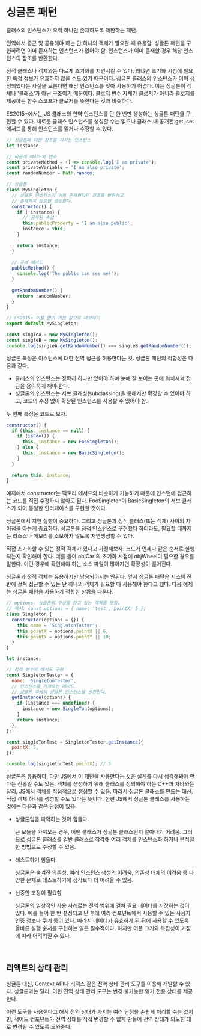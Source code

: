# 싱글톤 패턴

클래스의 인스턴스가 오직 하나만 존재하도록 제한하는 패턴.

전역에서 즙근 및 공유해야 하는 단 하나의 객체가 필요할 때 유용함. 싱글톤 패턴을 구현하려면 이미 존재하는 인스턴스가 없어야 함. 인스턴스가 이미 존재할 경우 해당 인스턴스의 참조를 반환한다.

정적 클래스나 객체와는 다르게 초기화를 지연시킬 수 있다. 왜냐면 초기화 시점에 필요한 특정 정보가 유효하지 않을 수도 있기 때문이다. 싱글톤 클래스의 인스턴스가 이미 생성되었다는 사실을 모른다면 해당 인스턴스를 찾아 사용하기 어렵다. 이는 싱글톤이 객체나 '클래스'가 아닌 구조이기 때문이다. 클로저 변수 자체가 클로저가 아니라 클로저를 제공하는 함수 스코프가 클로저를 뜻한다는 것과 비슷하다.

ES2015+에서는 JS 클래스의 연역 인스턴스를 단 한 번만 생성하는 싱글톤 패턴을 구현할 수 있다. 새로운 클래스 인스턴스를 생성할 수는 없으나 클래스 내 공개된 get, set 메서드를 통해 인스턴스를 읽거나 수정할 수 있다.

```js
// 싱글톤에 대한 참조를 가지는 인스턴스
let instance;

// 비공개 메서드와 변수
const privateMethod = () => console.log('I am private');
const privateVariable = 'I am also private';
const randomNumber = Math.random;

// 싱글톤
class MySingleton {
  // 싱글톤 인스턴스가 이미 존재한다면 참조를 반환하고
  // 존재하지 않으면 생성한다.
  constructor() {
    if (!instance) {
      // 공개된 속성
      this.publicProperty = 'I am also public';
      instance = this;
    }
    
    return instance;
  }
  
  // 공개 메서드
  publicMethod() {
    console.log('The public can see me!');
  }
  
  getRandomNumber() {
    return randomNumber;
  }
}

// ES2015+ 이름 없이 기본 값으로 내보내기
export default MySingleton;
```

```js
const singleA = new MySingleton();
const singleB = new MySingleton();
console.log(singleA.getRandomNumber() === singleB.getRandomNumber());
```

싱글톤 특징은 이스턴스에 대한 전역 접근을 허용한다는 것. 싱글톤 패턴의 적합성은 다음과 같다.

- 클래스의 인스턴스는 정확히 하나만 있어야 하며 눈에 잘 보이는 곳에 위치시켜 접근을 용이하게 해야 한다.
- 싱글톤의 인스턴스는 서브 클래싱(subclassing)을 통해서만 확장할 수 있어야 하고, 코드의 수정 없이 확장된 인스턴스를 사용할 수 있어야 함.

두 번째 특징은 코드로 보자.

```js
constructor() {
  if (this._instance == null) {
    if (isFoo()) {
      this._instance = new FooSingleton();
    } else {
      this._instance = new BasicSingleton();
    }
  }
  
  return this._instance;
}
```

예제에서 constructor는 팩토리 메서드와 비슷하게 기능하기 때문에 인스턴에 접근하는 코드를 직접 수정하지 않아도 된다. FooSingleton이 BasicSingleton의 서브 클래스가 되어 동일한 인터페이스를 구현할 것이다.

싱글톤에서 지연 실행이 중요하다. 그리고 싱글톤과 정적 클래스(또는 객체) 사이의 차이점을 아는게 중요하다. 싱글톤을 정적 인스턴스로 구현했다 하더라도, 필요할 때까지는 리소스나 메모리를 소모하지 않도록 지연생성할 수 있다.

직접 초기화할 수 있는 정적 객체가 있다고 가정해보자. 코드가 언제나 같은 순서로 실행되는지 확인해야 한다. 예를 들어 objCar 의 초기화 시점에 objWheel이 필요한 경우를 말한다. 이런 경우에 확인해야 하는 소스 파일이 많아지면 확장성이 떨어진다.

싱글톤과 정적 객체는 유용하지만 남용되어서는 안된다. 앞서 싱글톤 패턴은 시스템 전반에 걸쳐 접근할 수 있는 단 하나의 객체가 필요할 때 사용해야 한다고 했다. 다음 예제는 싱글톤 패턴을 사용하기 적합한 상황을 다룬다.

```js
// options: 싱글톤의 구성을 담고 있는 객체를 뜻함.
// 예시: const options = { name: 'test', pointX: 5 };
class Singleton {
  constructor(options = {}) {
    this.name = 'SingletonTester';
    this.pointX = options.pointX || 6;
    this.pointY = options.pointY || 10;
  }
}

let instance;

// 정적 변수와 메서드 구현
const SingletonTester = {
  name: 'SingletonTester',
  // 인스턴스를 가져오는 메서드
  // 싱글톤 객체의 싱글톤 인스턴스를 반환한다.
  getInstance(options) {
    if (instance === undefined) {
      instance = new SingleTon(options);
    }
    return instance;
  },
};

const singleTonTest = SingletonTester.getInstance({
  pointX: 5,
});

console.log(singletonTest.pointX); // 5
```

싱글톤은 유용하다. 다만 JS에서 이 패턴을 사용한다는 것은 설계를 다시 생각해봐야 한다는 신홀일 수도 있음. 객체를 생성하기 위해 클래스를 정의해야 하는 C++과 자바와는 달리, JS에서 객체를 직접적으로 생성할 수 있음. 따라서 싱글톤 클래스를 만드는 대신, 직접 객체 하나를 생성할 수도 있다는 뜻이다. 한편 JS에서 싱글톤 클래스를 사용하는 것에는 다음과 같은 단점이 있음.

- 싱글톤임을 파악하는 것이 힘들다.

  큰 모듈을 가져오는 경우, 어떤 클래스가 싱글톤 클래스인지 알아내기 어려움. 그러므로 싱글톤 클래스를 일반 클래스로 착각해 여러 객체를 인스턴스화 하거나 부적절한 방법으로 수정할 수 있음.

- 테스트하기 힘들다.

  싱글톤은 숨겨진 의존성, 여러 인스턴스 생성의 어려움, 의존성 대체의 어려움 등 다양한 문제로 테스트하기에 생각보다 더 어려울 수 있음.

- 신중한 조정이 필요함

  싱글톤의 일상적인 사용 사례로는 전역 범위에 걸쳐 필요 데이터를 저장하는 것이 있다. 예를 들어 한 번 설정되고 난 후에 여러 컴포넌트에서 사용할 수 있는 사용자 인증 정보나 쿠키 등이 있다. 따라서 데이터가 유효하게 된 뒤에 사용할 수 있도록 올바른 실행 순서를 구현하는 일은 필수적이다. 하지만 어플 크기와 복잡성이 커짐에 따라 어려워질 수 있다.

<br/>

## 리액트의 상태 관리

싱글톤 대신, Context API나 리덕스 같은 전역 상태 관리 도구를 이용해 개발할 수 있다. 싱글톤과는 달리, 이런 전역 상태 관리 도구는 변경 불가능한 읽기 전용 상태를 제공한다.

이런 도구를 사용한다고 해서 전역 상태가 가지는 여러 단점을 손쉽게 처리할 수는 없지만, 적어도 컴포넌트가 전역 상태를 직접 변경할 수 없게 만들어 전역 상태가 의도한 대로 변경될 수 있도록 도와준다.
